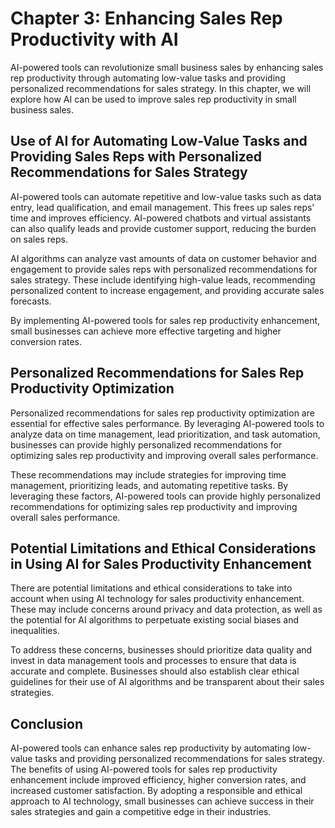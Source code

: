 Chapter 3: Enhancing Sales Rep Productivity with AI
===================================================

AI-powered tools can revolutionize small business sales by enhancing sales rep productivity through automating low-value tasks and providing personalized recommendations for sales strategy. In this chapter, we will explore how AI can be used to improve sales rep productivity in small business sales.

Use of AI for Automating Low-Value Tasks and Providing Sales Reps with Personalized Recommendations for Sales Strategy
----------------------------------------------------------------------------------------------------------------------

AI-powered tools can automate repetitive and low-value tasks such as data entry, lead qualification, and email management. This frees up sales reps' time and improves efficiency. AI-powered chatbots and virtual assistants can also qualify leads and provide customer support, reducing the burden on sales reps.

AI algorithms can analyze vast amounts of data on customer behavior and engagement to provide sales reps with personalized recommendations for sales strategy. These include identifying high-value leads, recommending personalized content to increase engagement, and providing accurate sales forecasts.

By implementing AI-powered tools for sales rep productivity enhancement, small businesses can achieve more effective targeting and higher conversion rates.

Personalized Recommendations for Sales Rep Productivity Optimization
--------------------------------------------------------------------

Personalized recommendations for sales rep productivity optimization are essential for effective sales performance. By leveraging AI-powered tools to analyze data on time management, lead prioritization, and task automation, businesses can provide highly personalized recommendations for optimizing sales rep productivity and improving overall sales performance.

These recommendations may include strategies for improving time management, prioritizing leads, and automating repetitive tasks. By leveraging these factors, AI-powered tools can provide highly personalized recommendations for optimizing sales rep productivity and improving overall sales performance.

Potential Limitations and Ethical Considerations in Using AI for Sales Productivity Enhancement
-----------------------------------------------------------------------------------------------

There are potential limitations and ethical considerations to take into account when using AI technology for sales productivity enhancement. These may include concerns around privacy and data protection, as well as the potential for AI algorithms to perpetuate existing social biases and inequalities.

To address these concerns, businesses should prioritize data quality and invest in data management tools and processes to ensure that data is accurate and complete. Businesses should also establish clear ethical guidelines for their use of AI algorithms and be transparent about their sales strategies.

Conclusion
----------

AI-powered tools can enhance sales rep productivity by automating low-value tasks and providing personalized recommendations for sales strategy. The benefits of using AI-powered tools for sales rep productivity enhancement include improved efficiency, higher conversion rates, and increased customer satisfaction. By adopting a responsible and ethical approach to AI technology, small businesses can achieve success in their sales strategies and gain a competitive edge in their industries.
